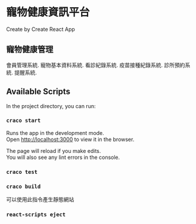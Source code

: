 # 寵物健康資訊平台

Create by Create React App

## 寵物健康管理

會員管理系統.
寵物基本資料系統.
看診紀錄系統.
疫苗接種紀錄系統.
診所預約系統.
提醒系統.

## Available Scripts

In the project directory, you can run:

### `craco start`

Runs the app in the development mode.\
Open [http://localhost:3000](http://localhost:3000) to view it in the browser.

The page will reload if you make edits.\
You will also see any lint errors in the console.

### `craco test`


### `craco build`

可以使用此指令產生靜態網站

### `react-scripts eject`

